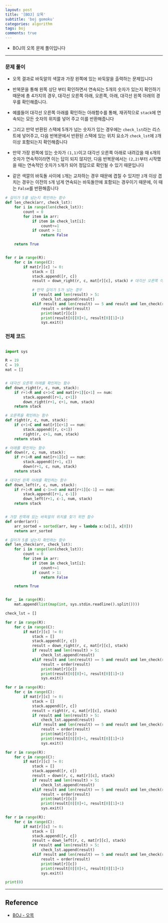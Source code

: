 ```yaml
---
layout: post
title: '[BOJ] 오목'
subtitle: 'boj gomoku'
categories: algorithm
tags: boj
comments: true
---
```


- BOJ의 오목 문제 풀이입니다

---

### 문제 풀이

- 오목 결과로 바둑알의 색깔과 가장 왼쪽에 있는 바둑알을 출력하는 문제입니다

- 반복문을 통해 왼쪽 상단 부터 확인하면서 연속되는 5개의 숫자가 있는지 확인하기 때문에 총 4가지의 경우, 대각선 오른쪽 아래, 오른쪽, 아래, 대각선 왼쪽 아래의 경우를 확인해줍니다.

- 예를들어 대각선 오른쪽 아래를 확인하는 아래함수를 통해, 재귀적으로 `stack`에 연속되는 모든 숫자의 위치를 넣어 주고 이를 반환해줍니다

- 그리고 만약 반환된 스택에 5개가 넘는 숫자가 있는 경우에는 `check_lst`라는 리스트에 넣어주고, 다음 반복문에서 반환된 스택에 있는 위치 요소가 `check_lst`에 `2`개 이상 포함되는지 확인해줍니다

- 만약 가장 왼쪽에 있는 숫자가 `(1,1)`이고 대각선 오른쪽 아래로 내려갔을 때 `6`개의 숫자가 연속적이라면 이는 답이 되지 않지만, 다음 반복문에서는 `(2,2)`부터 시작했을 때는 연속적인 숫자가 `5`개가 되어 정답으로 확인될 수 있기 때문입니다

- 같은 색깔의 바둑돌 사이에 `1`개는 교차하는 경우 때문에 겹칠 수 있지만 `2`개 이상 겹치는 경우는 이전의 `5`개 넘게 연속되는 바둑돌안에 포함되는 경우이기 때문에, 이 때는 `False`를 반환해줍니다

```python
# 길이가 5를 넘는지 확인하는 함수
def len_check(arr, check_lst):
    for i in range(len(check_lst)):
        count = 0
        for item in arr:
            if item in check_lst[i]:
                count+=1
            if count > 1:
                return False

    return True
```

```python

for r in range(R):
    for c in range(C):
        if mat[r][c] != 0:
            stack = []
            stack.append([r, c])
            result = down_right(r, c, mat[r][c], stack) # 대각선 오른쪽 아래를 확인하는 함수

            # 만약 길이가 5가 넘는 경우
            if result and len(result) > 5:
                check_lst.append(result)
            elif result and len(result) == 5 and result and len_check(result, check_lst):
                result = order(result)
                print(mat[r][c])
                print(result[0][0]+1, result[0][1]+1)
                sys.exit()
```

### 전체 코드

```python

import sys

R = 19
C = 19
mat = []


# 대각선 오른쪽 아래를 확인하는 함수
def down_right(r, c, num, stack):
    if r+1<R and c+1<C and mat[r+1][c+1] == num:
        stack.append([r+1, c+1])
        down_right(r+1, c+1, num, stack)
    return stack

# 오른쪽을 확인하는 함수
def right(r, c, num, stack):
    if c+1<C and mat[r][c+1] == num:
        stack.append([r, c+1])
        right(r, c+1, num, stack)
    return stack

# 아래를 확인하는 함수
def down(r, c, num, stack):
    if r+1<R and mat[r+1][c] == num:
        stack.append([r+1, c])
        down(r+1, c, num, stack)
    return stack

# 대각선 왼쪽 아래를 확인하는 함수
def down_left(r, c, num, stack):
    if r+1<R and c-1>=0 and mat[r+1][c-1] == num:
        stack.append([r+1, c-1])
        down_left(r+1, c-1, num, stack)
    return stack


# 가장 왼쪽에 있는 바둑알의 위치를 찾기 위한 함수
def order(arr):
    arr_sorted = sorted(arr, key = lambda x:(x[1], x[0]))
    return arr_sorted

# 길이가 5를 넘는지 확인하는 함수
def len_check(arr, check_lst):
    for i in range(len(check_lst)):
        count = 0
        for item in arr:
            if item in check_lst[i]:
                count+=1
            if count > 1:
                return False

    return True


for _ in range(R):
    mat.append(list(map(int, sys.stdin.readline().split())))

check_lst = []

for r in range(R):
    for c in range(C):
        if mat[r][c] != 0:
            stack = []
            stack.append([r, c])
            result = down_right(r, c, mat[r][c], stack)
            if result and len(result) > 5:
                check_lst.append(result)
            elif result and len(result) == 5 and result and len_check(result, check_lst):
                result = order(result)
                print(mat[r][c])
                print(result[0][0]+1, result[0][1]+1)
                sys.exit()

for r in range(R):
    for c in range(C):
        if mat[r][c] != 0:
            stack = []
            stack.append([r, c])
            result = right(r, c, mat[r][c], stack)
            if result and len(result) > 5:
                check_lst.append(result)
            elif result and len(result) == 5 and result and len_check(result, check_lst):
                result = order(result)
                print(mat[r][c])
                print(result[0][0]+1, result[0][1]+1)
                sys.exit()

for r in range(R):
    for c in range(C):
        if mat[r][c] != 0:
            stack = []
            stack.append([r, c])
            result = down(r, c, mat[r][c], stack)
            if result and len(result) > 5:
                check_lst.append(result)
            elif result and len(result) == 5 and result and len_check(result, check_lst):
                result = order(result)
                print(mat[r][c])
                print(result[0][0]+1, result[0][1]+1)
                sys.exit()

for r in range(R):
    for c in range(C):
        if mat[r][c] != 0:
            stack = []
            stack.append([r, c])
            result = down_left(r, c, mat[r][c], stack)
            if result and len(result) > 5:
                check_lst.append(result)
            elif result and len(result) == 5 and result and len_check(result, check_lst):
                result = order(result)
                print(mat[r][c])
                print(result[0][0]+1, result[0][1]+1)
                sys.exit()

print(0)


```

---

## Reference

- [BOJ - 오목](https://www.acmicpc.net/problem/2615)

